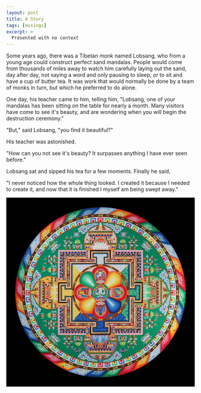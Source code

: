 ```yaml
---
layout: post
title: A Story
tags: [musings]
excerpt: >
  Presented with no context
---
```


Some years ago, there was a Tibetan monk named Lobsang, who from a young age could construct perfect sand mandalas. People would come from thousands of miles away to watch him carefully laying out the sand, day after day, not saying a word and only pausing to sleep, or to sit and have a cup of butter tea. It was work that would normally be done by a team of monks in turn, but which he preferred to do alone.

One day, his teacher came to him, telling him, "Lobsang, one of your mandalas has been sitting on the table for nearly a month. Many visitors have come to see it's beauty, and are wondering when you will begin the destruction ceremony."

"But," said Lobsang, "you find it beautiful?"

His teacher was astonished.

"How can you not see it's beauty? It surpasses anything I have ever seen before."

Lobsang sat and sipped his tea for a few moments. Finally he said,

"I never noticed how the whole thing looked. I created it because I needed to create it, and now that it is finished I myself am being swept away."

![A sand mandala](/images/story/mandala.webp)
